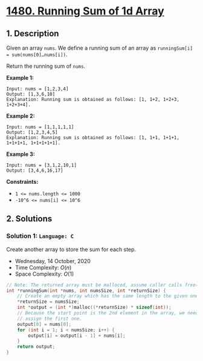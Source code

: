 # [1480. Running Sum of 1d Array](https://leetcode.com/problems/running-sum-of-1d-array)

## 1. Description

Given an array `nums`. We define a running sum of an array as `runningSum[i] = sum(nums[0]…nums[i])`.

Return the running sum of `nums`.

**Example 1:**

```
Input: nums = [1,2,3,4]
Output: [1,3,6,10]
Explanation: Running sum is obtained as follows: [1, 1+2, 1+2+3, 1+2+3+4].
```

**Example 2:**

```
Input: nums = [1,1,1,1,1]
Output: [1,2,3,4,5]
Explanation: Running sum is obtained as follows: [1, 1+1, 1+1+1, 1+1+1+1, 1+1+1+1+1].
```

**Example 3:**

```
Input: nums = [3,1,2,10,1]
Output: [3,4,6,16,17]
```

**Constraints:**

- `1 <= nums.length <= 1000`
- `-10^6 <= nums[i] <= 10^6`

## 2. Solutions

### Solution 1: `Language: C`

Create another array to store the sum for each step.

- Wednesday, 14 October, 2020
- Time Complexity: $O(n)$
- Space Complexity: $O(1)$

```C
// Note: The returned array must be malloced, assume caller calls free().
int *runningSum(int *nums, int numsSize, int *returnSize) {
    // Create an empty array which has the same length to the given one.
    *returnSize = numsSize;
    int *output = (int *)malloc((*returnSize) * sizeof(int));
    // Because the start point is the 2nd element in the array, we need to
    // assign the first one.
    output[0] = nums[0];
    for (int i = 1; i < numsSize; i++) {
        output[i] = output[i - 1] + nums[i];
    }
    return output;
}
```
